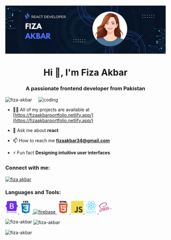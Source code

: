 ![logo](https://github.com/fiza-akbar/fiza-akbar/blob/main/Blue%20Geometric%20Technology%20LinkedIn%20Banner.png)

<h1 align="center">Hi 👋, I'm Fiza Akbar</h1>
<h3 align="center">A passionate frontend developer from Pakistan</h3>
<img align="right" alt="coding" width="400" src="https://camo.githubusercontent.com/3612ee9ed74410f8215009e743bde46d2bd74b96bc330563604211dc5f35d4b1/68747470733a2f2f63646e2e6472696262626c652e636f6d2f75736572732f323730343431342f73637265656e73686f74732f373436363930332f6d656469612f62303861623537363331366264343538326665663138396634373163643965352e676966">

<p align="left"> <img src="https://komarev.com/ghpvc/?username=fiza-akbar&label=Profile%20views&color=0e75b6&style=flat" alt="fiza-akbar" /> </p>

- 👨‍💻 All of my projects are available at [https://fizaakbarportfolio.netlify.app/](https://fizaakbarportfolio.netlify.app/)

- 💬 Ask me about **react**

- 📫 How to reach me **fizaakbar34@gmail.com**

- ⚡ Fun fact **Designing intuitive user interfaces**

<h3 align="left">Connect with me:</h3>
<p align="left">
<a href="https://linkedin.com/in/fiza akbar" target="blank"><img align="center" src="https://raw.githubusercontent.com/rahuldkjain/github-profile-readme-generator/master/src/images/icons/Social/linked-in-alt.svg" alt="fiza akbar" height="30" width="40" /></a>
</p>

<h3 align="left">Languages and Tools:</h3>
<p align="left"> <a href="https://getbootstrap.com" target="_blank" rel="noreferrer"> <img src="https://raw.githubusercontent.com/devicons/devicon/master/icons/bootstrap/bootstrap-plain-wordmark.svg" alt="bootstrap" width="40" height="40"/> </a> <a href="https://www.w3schools.com/css/" target="_blank" rel="noreferrer"> <img src="https://raw.githubusercontent.com/devicons/devicon/master/icons/css3/css3-original-wordmark.svg" alt="css3" width="40" height="40"/> </a> <a href="https://firebase.google.com/" target="_blank" rel="noreferrer"> <img src="https://www.vectorlogo.zone/logos/firebase/firebase-icon.svg" alt="firebase" width="40" height="40"/> </a> <a href="https://www.w3.org/html/" target="_blank" rel="noreferrer"> <img src="https://raw.githubusercontent.com/devicons/devicon/master/icons/html5/html5-original-wordmark.svg" alt="html5" width="40" height="40"/> </a> <a href="https://developer.mozilla.org/en-US/docs/Web/JavaScript" target="_blank" rel="noreferrer"> <img src="https://raw.githubusercontent.com/devicons/devicon/master/icons/javascript/javascript-original.svg" alt="javascript" width="40" height="40"/> </a> <a href="https://reactjs.org/" target="_blank" rel="noreferrer"> <img src="https://raw.githubusercontent.com/devicons/devicon/master/icons/react/react-original-wordmark.svg" alt="react" width="40" height="40"/> </a> <a href="https://sass-lang.com" target="_blank" rel="noreferrer"> <img src="https://raw.githubusercontent.com/devicons/devicon/master/icons/sass/sass-original.svg" alt="sass" width="40" height="40"/> </a> </p>

<p><img align="left" src="https://github-readme-stats.vercel.app/api/top-langs?username=fiza-akbar&show_icons=true&locale=en&layout=compact" alt="fiza-akbar" /></p>

<p>&nbsp;<img align="center" src="https://github-readme-stats.vercel.app/api?username=fiza-akbar&show_icons=true&locale=en" alt="fiza-akbar" /></p>

<p><img align="center" src="https://github-readme-streak-stats.herokuapp.com/?user=fiza-akbar&" alt="fiza-akbar" /></p>
